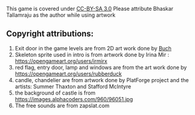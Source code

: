 This game is covered under [CC-BY-SA 3.0](https://creativecommons.org/licenses/by-sa/3.0/legalcode)
Please attribute Bhaskar Tallamraju as the author while using artwork 

## Copyright attributions:

1. Exit door in the game levels are from 2D art work done by [Buch](http://blog-buch.rhcloud.com)
2. Skeleton sprite used in intro is from artwork done by Irina Mir : https://opengameart.org/users/irmirx
3. red flag, entry door, lamp and windows are from the art work done by https://opengameart.org/users/rubberduck
4. candle, chandelier are from artwork done by PlatForge project and the artists: Summer Thaxton and Stafford McIntyre
5. the background of castle is from https://images.alphacoders.com/960/96051.jpg
6. The free sounds are from zapslat.com

